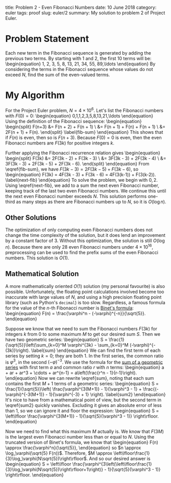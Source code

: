title: Problem 2 - Even Fibonacci Numbers
date: 10 June 2018
category: euler
tags: proof
slug: euler/2
summary: My solution to problem 2 of Project Euler.

# Problem Statement

Each new term in the Fibonacci sequence is generated by adding the previous two terms. By starting with 1 and 2, the first 10 terms will be:
\begin{equation}
	1, 2, 3, 5, 8, 13, 21, 34, 55, 89,\ldots
\end{equation}
By considering the terms in the Fibonacci sequence whose values do not exceed $N$, find the sum of the even-valued terms.

# My Algorithm

For the Project Euler problem, $N = 4\times10^6$.
Let's list the Fibonacci numbers with $F(0) = 0$:
\begin{equation}
	0,1,1,2,3,5,8,13,21,\ldots
\end{equation}
Using the definition of the Fibonacci sequence:
\begin{equation}
	\begin{split}
		F(n+3) &= F(n + 2) + F(n + 1) \\
		&= F(n + 1) + F(n) + F(n + 1) \\
		&= 2F(n + 1) + F(n).
	\end{split}
	\label{fib-sum}
\end{equation}
This shows that if $F(n)$ is even, then so is $F(n+3)$.
Because $F(0) = 0$ is even, then the even Fibonacci numbers are $F(3k)$ for positive integers $k$.

Further applying the Fibonacci recurrence relation gives
\begin{equation}
	\begin{split}
		F(3k) &= 2F(3k - 2) + F(3k - 3) \\
		&= 3F(3k - 3) + 2F(3k - 4) \\
		&= 3F(3k - 3) + 2F(3k - 5) + 2F(3k - 6).
	\end{split}
\end{equation}
From \eqref{fib-sum}, we have $F(3k - 3) = 2F(3k - 5) + F(3k - 6)$, so
\begin{equation}
	F(3k) = 4F(3k - 3) + F(3k - 6) = 4F(3(k-1)) + F(3(k-2)).
	\label{next-fib}
\end{equation}
To solve the problem, we begin with $0,2$.
Using \eqref{next-fib}, we add to a sum the next even Fibonacci number, keeping track of the last two even Fibonacci numbers.
We continue this until the next even Fibonacci number exceeds $N$.
This solution performs one-third as many steps as there are Fibonacci numbers up to $N$, so it is $O(\log n)$.

## Other Solutions
The optimization of only computing even Fibonacci numbers does not change the time complexity of the solution, but it does lend an improvement by a constant factor of 3.
Without this optimization, the solution is still $O(\log n)$.
Because there are only 28 even Fibonacci numbers under $4 \times 10^{16}$, preprocessing can be used to find the prefix sums of the even Fibonacci numbers.
This solution is $O(1)$.

## Mathematical Solution
A more mathematically oriented $O(1)$ solution (my personal favourite) is also possible.
Unfortunately, the floating point calculations involved become too inaccurate with large values of $N$, and using a high precision floating point library (such as Python's `decimal`) is too slow.
Regardless, a famous formula for the value of the $n$-th Fibonacci number is [Binet's formula](../../fib-ext/):
\begin{equation}
	F(n) = \frac{\varphi^n - (-\varphi)^{-n}}{\sqrt{5}}.
\end{equation}

Suppose we know that we need to sum the Fibonacci numbers $F(3k)$ for integers $k$ from 0 to some maximum $M$ to get our desired sum $S$.
Then we have two geometric series:
\begin{equation}
	S = \frac{1}{\sqrt{5}}\left(\sum_{k=0}^M \varphi^{3k} - \sum_{k=0}^M (-\varphi)^{-(3k)}\right).
	\label{sum}
\end{equation}
We can find the first term of each series by setting $k = 0$; they are both 1.
In the first series, the common ratio is $\varphi^3$, in the second $(-\varphi)^{-3}$.
We use the formula for the [sum of a geometric series](https://en.wikipedia.org/wiki/Geometric_series#Formula) with first term $a$ and common ratio $r$ with $n$ terms:
\begin{equation}
	a + ar + ar^3 + \cdots + ar^{n-1} = a\left(\frac{r^n - 1}{r-1}\right).
\end{equation}
Now we can rewrite \eqref{sum}, noting that each sum contains the first $M+1$ terms of a geometric series:
\begin{equation}
	S = \frac{1}{\sqrt{5}}\left( \frac{\varphi^{3(M+1)} - 1}{\varphi^3 - 1} + \frac{(-\varphi)^{-3(M+1)} - 1}{\varphi^{-3} + 1} \right).
	\label{sum2}
\end{equation}
It's nice to have from a mathematical point of view, but the second term in \eqref{sum2} quickly vanishes.
Excluding it gives an absolute error of less than 1, so we can ignore it and floor the expression:
\begin{equation}
	S = \left\lfloor \frac{\varphi^{3(M+1)} - 1}{\sqrt{5}(\varphi^3 - 1)} \right\rfloor.
\end{equation}

Now we need to find what this maximum $M$ actually is.
We know that $F(3M)$ is the largest even Fibonacci number less than or equal to $N$.
Using the truncated version of Binet's formula, we know that
\begin{equation}
	F(n) \approx \frac{\varphi^n}{\sqrt{5}},
\end{equation}
so $n \approx \log_\varphi(\sqrt{5} F(n))$.
Therefore, $M \approx \left\lfloor\frac{1}{3}\log_\varphi(N\sqrt{5})\right\rfloor$.
And so our desired answer is
\begin{equation}
	S = \left\lfloor \frac{\varphi^{3\left(\left\lfloor\frac{1}{3}\log_\varphi(N\sqrt{5})\right\rfloor+1\right)} - 1}{\sqrt{5}(\varphi^3 - 1)} \right\rfloor.
\end{equation}